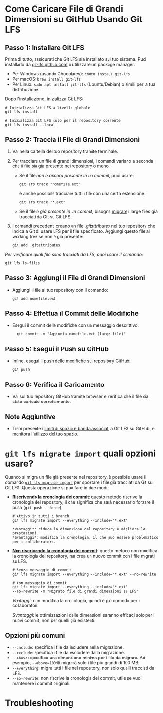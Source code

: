 # Come Caricare File di Grandi Dimensioni su GitHub Usando Git LFS

## Passo 1: Installare Git LFS

Prima di tutto, assicurati che Git LFS sia installato sul tuo sistema. Puoi installarlo da [git-lfs.github.com](https://git-lfs.github.com/) o utilizzare un package manager.

- Per Windows (usando Chocolatey): `choco install git-lfs`
- Per macOS: `brew install git-lfs`
- Per Linux: `sudo apt install git-lfs` (Ubuntu/Debian) o simili per la tua distribuzione.

Dopo l'installazione, inizializza Git LFS:
``` shell
# Inizializza Git LFS a livello globale
git lfs install
```
``` shell
# Inizializza Git LFS solo per il repository corrente
git lfs install --local
```


## Passo 2: Traccia il File di Grandi Dimensioni
1. Vai nella cartella del tuo repository tramite terminale.
2. Per tracciare un file di grandi dimensioni, i comandi variano a seconda che il file sia già presente nel repository o meno:
    
    - Se il file *non è ancora presente in un commit*, puoi usare:
      ``` shell
      git lfs track "nomefile.ext"
      ```
      è anche possibile tracciare tutti i file con una certa estensione:
      ``` shell
      git lfs track "*.ext"
      ```

     - Se il file *è già presente in un commit*, bisogna [migrare](#git-lfs-migrate-import-quali-opzioni-usare) i large files già tracciati da Git su Git LFS. 

3. I comandi precedenti creano un file *.gitattributes* nel tuo repository che indica a Git di usare LFS per il file specificato. Aggiungi questo file al working tree se non è già presente:
    ``` shell
    git add .gitattributes
    ```

*Per verificare quali file sono tracciati da LFS, puoi usare il comando:*
``` shell
git lfs ls-files
```

## Passo 3: Aggiungi il File di Grandi Dimensioni
- Aggiungi il file al tuo repository con il comando:
    ``` shell
    git add nomefile.ext
    ```

## Passo 4: Effettua il Commit delle Modifiche
-  Esegui il commit delle modifiche con un messaggio descrittivo:
    ``` shell
      git commit -m "Aggiunta nomefile.ext (large file)"
    ```

## Passo 5: Esegui il Push su GitHub
- Infine, esegui il push delle modifiche sul repository GitHub:
  ```
  git push
  ```


## Passo 6: Verifica il Caricamento
- Vai sul tuo repository GitHub tramite browser e verifica che il file sia stato caricato correttamente.


## Note Aggiuntive
- Tieni presente i [limiti di spazio e banda associati](https://docs.github.com/en/repositories/working-with-files/managing-large-files/about-storage-and-bandwidth-usage) a Git LFS su GitHub, e [monitora l'utilizzo del tuo spazio]([htt](https://docs.github.com/en/billing/managing-billing-for-your-products/managing-billing-for-git-large-file-storage/viewing-your-git-large-file-storage-usage)).


<!--   -->
# `git lfs migrate import` quali opzioni usare?
Quando si migra un file già presente nel repository, è possibile usare il comando [`git lfs migrate import`](https://github.com/git-lfs/git-lfs/blob/main/docs/man/git-lfs-migrate.adoc#git-lfs-migrate1) per spostare i file già tracciati da Git su Git LFS. Questa operazione si può fare in due modi:
- **[Riscrivendo la cronologia dei commit](https://github.com/git-lfs/git-lfs/blob/main/docs/man/git-lfs-migrate.adoc#migrate-local-history)**: questo metodo riscrive la cronologia del repository, il che significa che sarà necessario forzare il push (`git push --force`)
  ```shell 
  # Attivo in tutti i branch
  git lfs migrate import --everything --include="*.ext"
  
  *Vantaggi*: riduce la dimensione del repository e migliora le prestazioni.
  *Svantaggi*: modifica la cronologia, il che può essere problematico per i collaboratori.

- **[Non riscrivendo la cronologia dei commit](https://github.com/git-lfs/git-lfs/blob/main/docs/man/git-lfs-migrate.adoc#migrate-without-rewriting-local-history)**: questo metodo non modifica la cronologia del repository, ma crea un nuovo commit con i file migrati su LFS.
  
  ``` shell 
  # Senza messaggio di commit
  git lfs migrate import --everything --include="*.ext" --no-rewrite
  
  # Con messaggio di commit
  git lfs migrate import --everything --include="*.ext"
  --no-rewrite -m "Migrato file di grandi dimensioni su LFS"
  ```

  *Vantaggi*: non modifica la cronologia, quindi è più comodo per i collaboratori.
  
  *Svantaggi*: le ottimizzazioni delle dimensioni saranno efficaci solo per i nuovi commit, non per quelli già esistenti.

  
## Opzioni più comuni
- `--include`: specifica i file da includere nella migrazione.
- `--exclude`: specifica i file da escludere dalla migrazione.
- `--above`: specifica una dimensione minima per i file da migrare. Ad esempio, `--above=100MB` migrerà solo i file più grandi di 100 MB.
- `--everything`: migra tutti i file nel repository, non solo quelli tracciati da LFS.
- `--no-rewrite`: non riscrive la cronologia dei commit, utile se vuoi mantenere i commit originali.

<!-- TROUBLESHOOUTING -->
# Troubleshooting